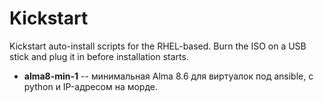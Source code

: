 # Kickstart
Kickstart auto-install scripts for the RHEL-based. Burn the ISO on a USB stick and plug it in before installation starts.

- **alma8-min-1** -- минимальная Alma 8.6 для виртуалок под ansible, с python и IP-адресом на морде.
